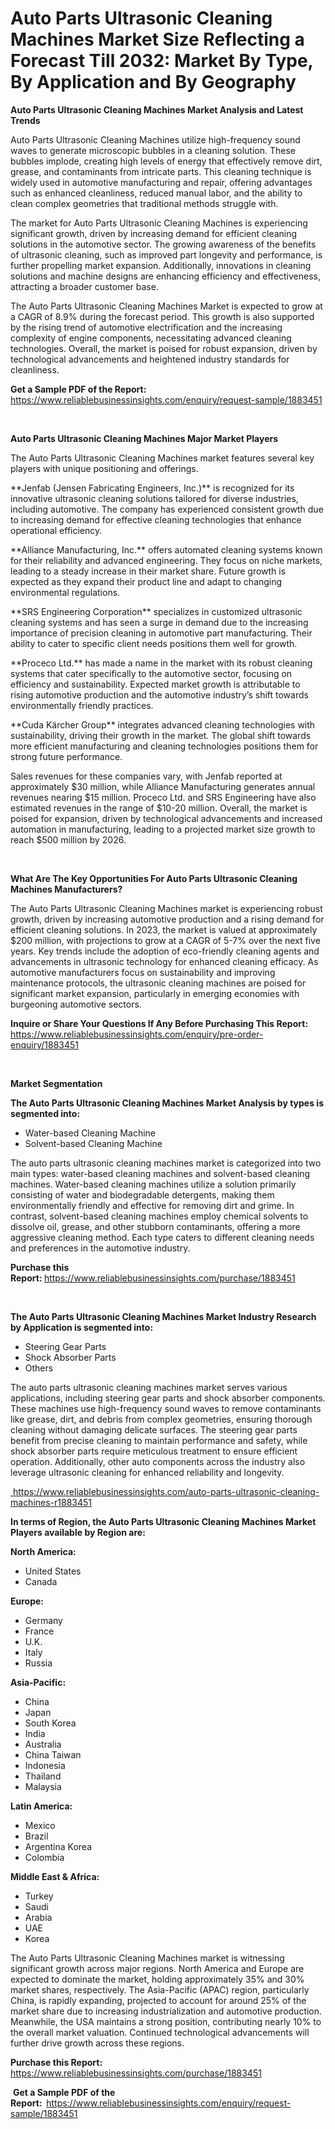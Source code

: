 <p><h1>Auto Parts Ultrasonic Cleaning Machines Market Size Reflecting a Forecast Till 2032: Market By Type, By Application and By Geography</h1></p><p><strong>Auto Parts Ultrasonic Cleaning Machines Market Analysis and Latest Trends</strong></p>
<p><p>Auto Parts Ultrasonic Cleaning Machines utilize high-frequency sound waves to generate microscopic bubbles in a cleaning solution. These bubbles implode, creating high levels of energy that effectively remove dirt, grease, and contaminants from intricate parts. This cleaning technique is widely used in automotive manufacturing and repair, offering advantages such as enhanced cleanliness, reduced manual labor, and the ability to clean complex geometries that traditional methods struggle with.</p><p>The market for Auto Parts Ultrasonic Cleaning Machines is experiencing significant growth, driven by increasing demand for efficient cleaning solutions in the automotive sector. The growing awareness of the benefits of ultrasonic cleaning, such as improved part longevity and performance, is further propelling market expansion. Additionally, innovations in cleaning solutions and machine designs are enhancing efficiency and effectiveness, attracting a broader customer base.</p><p>The Auto Parts Ultrasonic Cleaning Machines Market is expected to grow at a CAGR of 8.9% during the forecast period. This growth is also supported by the rising trend of automotive electrification and the increasing complexity of engine components, necessitating advanced cleaning technologies. Overall, the market is poised for robust expansion, driven by technological advancements and heightened industry standards for cleanliness.</p></p>
<p><strong>Get a Sample PDF of the Report:&nbsp;</strong> <a href="https://www.reliablebusinessinsights.com/enquiry/request-sample/1883451?utm_campaign=3347&utm_medium=2&utm_source=Github&utm_content=ia&utm_term=12042025&utm_id=auto-parts-ultrasonic-cleaning-machines">https://www.reliablebusinessinsights.com/enquiry/request-sample/1883451</a></p>
<p>&nbsp;</p>
<p><strong>Auto Parts Ultrasonic Cleaning Machines Major Market Players</strong></p>
<p><p>The Auto Parts Ultrasonic Cleaning Machines market features several key players with unique positioning and offerings. </p><p>**Jenfab (Jensen Fabricating Engineers, Inc.)** is recognized for its innovative ultrasonic cleaning solutions tailored for diverse industries, including automotive. The company has experienced consistent growth due to increasing demand for effective cleaning technologies that enhance operational efficiency. </p><p>**Alliance Manufacturing, Inc.** offers automated cleaning systems known for their reliability and advanced engineering. They focus on niche markets, leading to a steady increase in their market share. Future growth is expected as they expand their product line and adapt to changing environmental regulations.</p><p>**SRS Engineering Corporation** specializes in customized ultrasonic cleaning systems and has seen a surge in demand due to the increasing importance of precision cleaning in automotive part manufacturing. Their ability to cater to specific client needs positions them well for growth.</p><p>**Proceco Ltd.** has made a name in the market with its robust cleaning systems that cater specifically to the automotive sector, focusing on efficiency and sustainability. Expected market growth is attributable to rising automotive production and the automotive industry’s shift towards environmentally friendly practices.</p><p>**Cuda Kärcher Group** integrates advanced cleaning technologies with sustainability, driving their growth in the market. The global shift towards more efficient manufacturing and cleaning technologies positions them for strong future performance.</p><p>Sales revenues for these companies vary, with Jenfab reported at approximately $30 million, while Alliance Manufacturing generates annual revenues nearing $15 million. Proceco Ltd. and SRS Engineering have also estimated revenues in the range of $10-20 million. Overall, the market is poised for expansion, driven by technological advancements and increased automation in manufacturing, leading to a projected market size growth to reach $500 million by 2026.</p></p>
<p>&nbsp;</p>
<p><strong>What Are The Key Opportunities For Auto Parts Ultrasonic Cleaning Machines Manufacturers?</strong></p>
<p><p>The Auto Parts Ultrasonic Cleaning Machines market is experiencing robust growth, driven by increasing automotive production and a rising demand for efficient cleaning solutions. In 2023, the market is valued at approximately $200 million, with projections to grow at a CAGR of 5-7% over the next five years. Key trends include the adoption of eco-friendly cleaning agents and advancements in ultrasonic technology for enhanced cleaning efficacy. As automotive manufacturers focus on sustainability and improving maintenance protocols, the ultrasonic cleaning machines are poised for significant market expansion, particularly in emerging economies with burgeoning automotive sectors.</p></p>
<p><strong>Inquire or Share Your Questions If Any Before Purchasing This Report:</strong> <a href="https://www.reliablebusinessinsights.com/enquiry/pre-order-enquiry/1883451?utm_campaign=3347&utm_medium=2&utm_source=Github&utm_content=ia&utm_term=12042025&utm_id=auto-parts-ultrasonic-cleaning-machines">https://www.reliablebusinessinsights.com/enquiry/pre-order-enquiry/1883451</a></p>
<p>&nbsp;</p>
<p><strong>Market Segmentation</strong></p>
<p><strong>The Auto Parts Ultrasonic Cleaning Machines Market Analysis by types is segmented into:</strong></p>
<p><ul><li>Water-based Cleaning Machine</li><li>Solvent-based Cleaning Machine</li></ul></p>
<p><p>The auto parts ultrasonic cleaning machines market is categorized into two main types: water-based cleaning machines and solvent-based cleaning machines. Water-based cleaning machines utilize a solution primarily consisting of water and biodegradable detergents, making them environmentally friendly and effective for removing dirt and grime. In contrast, solvent-based cleaning machines employ chemical solvents to dissolve oil, grease, and other stubborn contaminants, offering a more aggressive cleaning method. Each type caters to different cleaning needs and preferences in the automotive industry.</p></p>
<p><strong>Purchase this Report:&nbsp;</strong><a href="https://www.reliablebusinessinsights.com/purchase/1883451?utm_campaign=3347&utm_medium=2&utm_source=Github&utm_content=ia&utm_term=12042025&utm_id=auto-parts-ultrasonic-cleaning-machines">https://www.reliablebusinessinsights.com/purchase/1883451</a></p>
<p>&nbsp;</p>
<p><strong>The Auto Parts Ultrasonic Cleaning Machines Market Industry Research by Application is segmented into:</strong></p>
<p><ul><li>Steering Gear Parts</li><li>Shock Absorber Parts</li><li>Others</li></ul></p>
<p><p>The auto parts ultrasonic cleaning machines market serves various applications, including steering gear parts and shock absorber components. These machines use high-frequency sound waves to remove contaminants like grease, dirt, and debris from complex geometries, ensuring thorough cleaning without damaging delicate surfaces. The steering gear parts benefit from precise cleaning to maintain performance and safety, while shock absorber parts require meticulous treatment to ensure efficient operation. Additionally, other auto components across the industry also leverage ultrasonic cleaning for enhanced reliability and longevity.</p></p>
<p><a href="https://www.reliablebusinessinsights.com/auto-parts-ultrasonic-cleaning-machines-r1883451?utm_campaign=3347&utm_medium=2&utm_source=Github&utm_content=ia&utm_term=12042025&utm_id=auto-parts-ultrasonic-cleaning-machines">&nbsp;https://www.reliablebusinessinsights.com/auto-parts-ultrasonic-cleaning-machines-r1883451</a></p>
<p><strong>In terms of Region, the Auto Parts Ultrasonic Cleaning Machines Market Players available by Region are:</strong></p>
<p>
    <p> <strong> North America: </strong>
        <ul>
            <li>United States</li>
            <li>Canada</li>
        </ul>
        </p> 
    <p> <strong> Europe: </strong>
        <ul>
            <li>Germany</li>
            <li>France</li>
            <li>U.K.</li>
            <li>Italy</li>
            <li>Russia</li>
        </ul>
        </p> 
    <p> <strong> Asia-Pacific: </strong>
        <ul>
            <li>China</li>
            <li>Japan</li>
            <li>South Korea</li>
            <li>India</li>
            <li>Australia</li>
            <li>China Taiwan</li>
            <li>Indonesia</li>
            <li>Thailand</li>
            <li>Malaysia</li>
        </ul>
        </p> 
    <p> <strong> Latin America: </strong>
        <ul>
            <li>Mexico</li>
            <li>Brazil</li>
            <li>Argentina Korea</li>
            <li>Colombia</li>
        </ul>
        </p> 
    <p> <strong> Middle East & Africa: </strong>
        <ul>
            <li>Turkey</li>
            <li>Saudi</li>
            <li>Arabia</li>
            <li>UAE</li>
            <li>Korea</li>
        </ul>
    </p>
    </p>
<p><p>The Auto Parts Ultrasonic Cleaning Machines market is witnessing significant growth across major regions. North America and Europe are expected to dominate the market, holding approximately 35% and 30% market shares, respectively. The Asia-Pacific (APAC) region, particularly China, is rapidly expanding, projected to account for around 25% of the market share due to increasing industrialization and automotive production. Meanwhile, the USA maintains a strong position, contributing nearly 10% to the overall market valuation. Continued technological advancements will further drive growth across these regions.</p></p>
<p><strong>Purchase this Report: </strong><a href="https://www.reliablebusinessinsights.com/purchase/1883451?utm_campaign=3347&utm_medium=2&utm_source=Github&utm_content=ia&utm_term=12042025&utm_id=auto-parts-ultrasonic-cleaning-machines">https://www.reliablebusinessinsights.com/purchase/1883451</a></p>
<p>&nbsp;<strong>Get a Sample PDF of the Report:&nbsp;&nbsp;</strong><a href="https://www.reliablebusinessinsights.com/enquiry/request-sample/1883451?utm_campaign=3347&utm_medium=2&utm_source=Github&utm_content=ia&utm_term=12042025&utm_id=auto-parts-ultrasonic-cleaning-machines">https://www.reliablebusinessinsights.com/enquiry/request-sample/1883451</a></p>
<p><strong></strong></p>
<p><p></p><p></p><p></p></p>